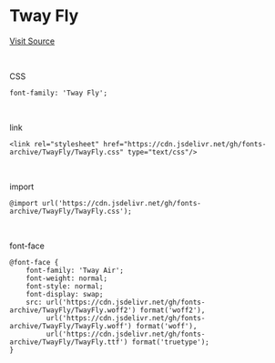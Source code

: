 # Tway Fly

[Visit Source](https://www.twayair.com/app/serviceInfo/contents/1320)

&nbsp;

CSS

```
font-family: 'Tway Fly';
```

&nbsp;

link

```
<link rel="stylesheet" href="https://cdn.jsdelivr.net/gh/fonts-archive/TwayFly/TwayFly.css" type="text/css"/>
```

&nbsp;

import

```
@import url('https://cdn.jsdelivr.net/gh/fonts-archive/TwayFly/TwayFly.css');
```

&nbsp;

font-face

```
@font-face {
    font-family: 'Tway Air';
    font-weight: normal;
    font-style: normal;
    font-display: swap;
    src: url('https://cdn.jsdelivr.net/gh/fonts-archive/TwayFly/TwayFly.woff2') format('woff2'),
         url('https://cdn.jsdelivr.net/gh/fonts-archive/TwayFly/TwayFly.woff') format('woff'),
         url('https://cdn.jsdelivr.net/gh/fonts-archive/TwayFly/TwayFly.ttf') format('truetype');
}
```
